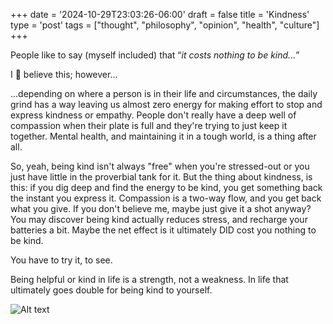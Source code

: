 +++
date = '2024-10-29T23:03:26-06:00'
draft = false
title = 'Kindness'
type = 'post'
tags = ["thought", "philosophy", "opinion", "health", "culture"]
+++

People like to say (myself included) that “<i>it costs nothing to be kind...”</i> <br /> 

I 💯 believe this; however... <br />

...depending on where a person is in their life and circumstances, the daily grind has a way leaving us almost zero energy for making effort to stop and express kindness or empathy. People don't really have a deep well of compassion when their plate is full and they're trying to just keep it together. Mental health, and maintaining it in a tough world, is a thing after all. <br />

So, yeah, being kind isn't always "free" when you're stressed-out or you just have little in the proverbial tank for it. But the thing about kindness, is this: if you dig deep and find the energy to be kind, you get something back the instant you express it. Compassion is a two-way flow, and you get back what you give.  If you don't believe me, maybe just give it a shot anyway?  You may discover being kind actually reduces stress, and recharge your batteries a bit. Maybe the net effect is it ultimately DID cost you nothing to be kind.  <br />

You have to try it, to see. <br />

Being helpful or kind in life is a strength, not a weakness. In life that ultimately goes double for being kind to yourself.

<div>
  <img src="https://julianwest.me/Blog/posts/images/robin-williams.jpg" alt="Alt text">
</div> 
